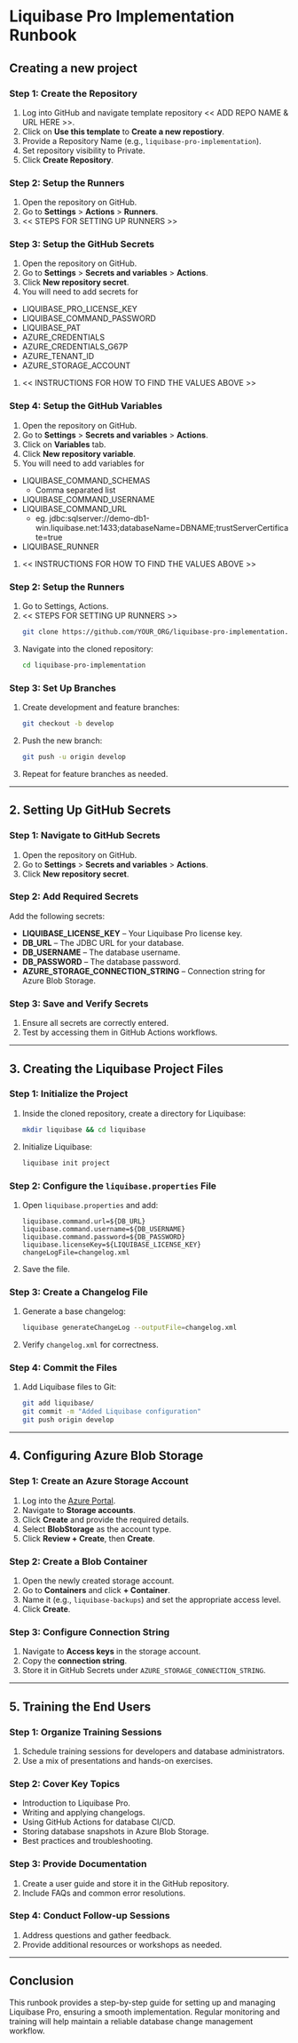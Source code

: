 # Liquibase Pro Implementation Runbook

## Creating a new project

### Step 1: Create the Repository
1. Log into GitHub and navigate template repository << ADD REPO NAME & URL HERE >>.
1. Click on **Use this template** to **Create a new repostiory**.
1. Provide a Repository Name (e.g., `liquibase-pro-implementation`).
1. Set repository visibility to Private.
1. Click **Create Repository**.

### Step 2: Setup the Runners
1. Open the repository on GitHub.
1. Go to **Settings** > **Actions** > **Runners**.
1. << STEPS FOR SETTING UP RUNNERS >>

### Step 3: Setup the GitHub Secrets
1. Open the repository on GitHub.
1. Go to **Settings** > **Secrets and variables** > **Actions**.
1. Click **New repository secret**.
1. You will need to add secrets for
- LIQUIBASE_PRO_LICENSE_KEY
- LIQUIBASE_COMMAND_PASSWORD
- LIQUIBASE_PAT
- AZURE_CREDENTIALS
- AZURE_CREDENTIALS_G67P
- AZURE_TENANT_ID
- AZURE_STORAGE_ACCOUNT
1. << INSTRUCTIONS FOR HOW TO FIND THE VALUES ABOVE >>

### Step 4: Setup the GitHub Variables
1. Open the repository on GitHub.
1. Go to **Settings** > **Secrets and variables** > **Actions**.
1. Click on **Variables** tab.
1. Click **New repository variable**.
1. You will need to add variables for
- LIQUIBASE_COMMAND_SCHEMAS
  - Comma separated list
- LIQUIBASE_COMMAND_USERNAME
- LIQUIBASE_COMMAND_URL
  - eg. jdbc:sqlserver://demo-db1-win.liquibase.net:1433;databaseName=DBNAME;trustServerCertificate=true
- LIQUIBASE_RUNNER
1. << INSTRUCTIONS FOR HOW TO FIND THE VALUES ABOVE >>

### Step 2: Setup the Runners
1. Go to Settings, Actions.
2. << STEPS FOR SETTING UP RUNNERS >>
   ```sh
   git clone https://github.com/YOUR_ORG/liquibase-pro-implementation.git
   ```
3. Navigate into the cloned repository:
   ```sh
   cd liquibase-pro-implementation
   ```


### Step 3: Set Up Branches
1. Create development and feature branches:
   ```sh
   git checkout -b develop
   ```
2. Push the new branch:
   ```sh
   git push -u origin develop
   ```
3. Repeat for feature branches as needed.

---

## 2. Setting Up GitHub Secrets

### Step 1: Navigate to GitHub Secrets
1. Open the repository on GitHub.
2. Go to **Settings** > **Secrets and variables** > **Actions**.
3. Click **New repository secret**.

### Step 2: Add Required Secrets
Add the following secrets:
- **LIQUIBASE_LICENSE_KEY** – Your Liquibase Pro license key.
- **DB_URL** – The JDBC URL for your database.
- **DB_USERNAME** – The database username.
- **DB_PASSWORD** – The database password.
- **AZURE_STORAGE_CONNECTION_STRING** – Connection string for Azure Blob Storage.

### Step 3: Save and Verify Secrets
1. Ensure all secrets are correctly entered.
2. Test by accessing them in GitHub Actions workflows.

---

## 3. Creating the Liquibase Project Files

### Step 1: Initialize the Project
1. Inside the cloned repository, create a directory for Liquibase:
   ```sh
   mkdir liquibase && cd liquibase
   ```
2. Initialize Liquibase:
   ```sh
   liquibase init project
   ```

### Step 2: Configure the `liquibase.properties` File
1. Open `liquibase.properties` and add:
   ```properties
   liquibase.command.url=${DB_URL}
   liquibase.command.username=${DB_USERNAME}
   liquibase.command.password=${DB_PASSWORD}
   liquibase.licenseKey=${LIQUIBASE_LICENSE_KEY}
   changeLogFile=changelog.xml
   ```
2. Save the file.

### Step 3: Create a Changelog File
1. Generate a base changelog:
   ```sh
   liquibase generateChangeLog --outputFile=changelog.xml
   ```
2. Verify `changelog.xml` for correctness.

### Step 4: Commit the Files
1. Add Liquibase files to Git:
   ```sh
   git add liquibase/
   git commit -m "Added Liquibase configuration"
   git push origin develop
   ```

---

## 4. Configuring Azure Blob Storage

### Step 1: Create an Azure Storage Account
1. Log into the [Azure Portal](https://portal.azure.com).
2. Navigate to **Storage accounts**.
3. Click **Create** and provide the required details.
4. Select **BlobStorage** as the account type.
5. Click **Review + Create**, then **Create**.

### Step 2: Create a Blob Container
1. Open the newly created storage account.
2. Go to **Containers** and click **+ Container**.
3. Name it (e.g., `liquibase-backups`) and set the appropriate access level.
4. Click **Create**.

### Step 3: Configure Connection String
1. Navigate to **Access keys** in the storage account.
2. Copy the **connection string**.
3. Store it in GitHub Secrets under `AZURE_STORAGE_CONNECTION_STRING`.

---

## 5. Training the End Users

### Step 1: Organize Training Sessions
1. Schedule training sessions for developers and database administrators.
2. Use a mix of presentations and hands-on exercises.

### Step 2: Cover Key Topics
- Introduction to Liquibase Pro.
- Writing and applying changelogs.
- Using GitHub Actions for database CI/CD.
- Storing database snapshots in Azure Blob Storage.
- Best practices and troubleshooting.

### Step 3: Provide Documentation
1. Create a user guide and store it in the GitHub repository.
2. Include FAQs and common error resolutions.

### Step 4: Conduct Follow-up Sessions
1. Address questions and gather feedback.
2. Provide additional resources or workshops as needed.

---

## Conclusion
This runbook provides a step-by-step guide for setting up and managing Liquibase Pro, ensuring a smooth implementation. Regular monitoring and training will help maintain a reliable database change management workflow.

